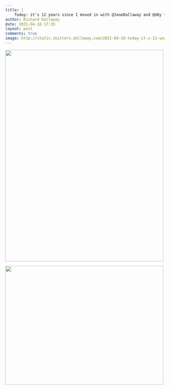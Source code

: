 ```yaml
---
title: |
    Today: it's 12 years since I moved in with @JaneDallaway and @d6y from @DT_Shoreham. We also call it my 13½  birthday🥳
author: Richard Dallaway
date: 2021-04-10 17:35
layout: post
comments: true
image: http://static.skitters.dallaway.com/2021-04-10-today-it-s-12-years-since-i-moved-in-with-janedallaway-and-d6y-from-dt-shoreham-we-also-call-it-my-131-2-birthday-fullsize-0.jpeg
---
```


<a href="http://static.skitters.dallaway.com/2021-04-10-today-it-s-12-years-since-i-moved-in-with-janedallaway-and-d6y-from-dt-shoreham-we-also-call-it-my-131-2-birthday-fullsize-0.jpeg"><img src="http://static.skitters.dallaway.com/2021-04-10-today-it-s-12-years-since-i-moved-in-with-janedallaway-and-d6y-from-dt-shoreham-we-also-call-it-my-131-2-birthday-thumb-0.jpeg" width="500" height="667"></a>

<a href="http://static.skitters.dallaway.com/2021-04-10-today-it-s-12-years-since-i-moved-in-with-janedallaway-and-d6y-from-dt-shoreham-we-also-call-it-my-131-2-birthday-fullsize-1.jpeg"><img src="http://static.skitters.dallaway.com/2021-04-10-today-it-s-12-years-since-i-moved-in-with-janedallaway-and-d6y-from-dt-shoreham-we-also-call-it-my-131-2-birthday-thumb-1.jpeg" width="500" height="375"></a>


